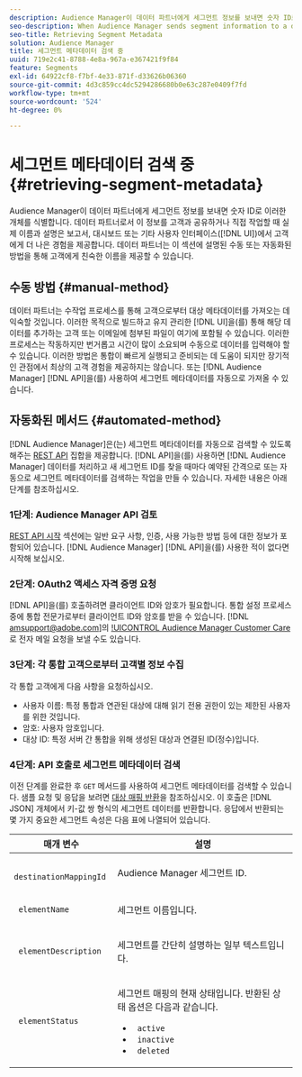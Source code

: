 ```yaml
---
description: Audience Manager이 데이터 파트너에게 세그먼트 정보를 보내면 숫자 ID로 이러한 개체를 식별합니다. 데이터 파트너로서, 이 정보를 고객과 공유(또는 직접 작업)하면 실제 이름과 설명이 보고서, 대시보드 또는 기타 UI(사용자 인터페이스)에서 고객에게 더 나은 경험을 제공합니다. 데이터 파트너는 이 섹션에 설명된 수동 또는 자동화된 방법을 통해 고객에게 친숙한 이름을 제공할 수 있습니다.
seo-description: When Audience Manager sends segment information to a data partner, it identifies these objects with numeric IDs. As a data partner, when you share this information with your customers (or work with it yourself), an actual name and description provide a better experience for customers in reports, dashboards, or other user interfaces (UI). Data partners can make these friendly names available to their customers with either the manual or automated methods described in this section.
seo-title: Retrieving Segment Metadata
solution: Audience Manager
title: 세그먼트 메타데이터 검색 중
uuid: 719e2c41-8788-4e8a-967a-e367421f9f84
feature: Segments
exl-id: 64922cf8-f7bf-4e33-871f-d33626b06360
source-git-commit: 4d3c859cc4dc5294286680b0e63c287e0409f7fd
workflow-type: tm+mt
source-wordcount: '524'
ht-degree: 0%

---
```


# 세그먼트 메타데이터 검색 중 {#retrieving-segment-metadata}

Audience Manager이 데이터 파트너에게 세그먼트 정보를 보내면 숫자 ID로 이러한 개체를 식별합니다. 데이터 파트너로서 이 정보를 고객과 공유하거나 직접 작업할 때 실제 이름과 설명은 보고서, 대시보드 또는 기타 사용자 인터페이스([!DNL UI])에서 고객에게 더 나은 경험을 제공합니다. 데이터 파트너는 이 섹션에 설명된 수동 또는 자동화된 방법을 통해 고객에게 친숙한 이름을 제공할 수 있습니다.

## 수동 방법 {#manual-method}

데이터 파트너는 수작업 프로세스를 통해 고객으로부터 대상 메타데이터를 가져오는 데 익숙할 것입니다. 이러한 목적으로 빌드하고 유지 관리한 [!DNL UI]을(를) 통해 해당 데이터를 추가하는 고객 또는 이메일에 첨부된 파일이 여기에 포함될 수 있습니다. 이러한 프로세스는 작동하지만 번거롭고 시간이 많이 소요되며 수동으로 데이터를 입력해야 할 수 있습니다. 이러한 방법은 통합이 빠르게 실행되고 준비되는 데 도움이 되지만 장기적인 관점에서 최상의 고객 경험을 제공하지는 않습니다. 또는 [!DNL Audience Manager] [!DNL API]을(를) 사용하여 세그먼트 메타데이터를 자동으로 가져올 수 있습니다.

## 자동화된 메서드 {#automated-method}

[!DNL Audience Manager]은(는) 세그먼트 메타데이터를 자동으로 검색할 수 있도록 해주는 [REST API](../../api/rest-api-main/rest-api-main.md) 집합을 제공합니다. [!DNL API]을(를) 사용하면 [!DNL Audience Manager] 데이터를 처리하고 새 세그먼트 ID를 찾을 때마다 예약된 간격으로 또는 자동으로 세그먼트 메타데이터를 검색하는 작업을 만들 수 있습니다. 자세한 내용은 아래 단계를 참조하십시오.

### 1단계: Audience Manager API 검토

[REST API 시작](../../api/rest-api-main/aam-api-getting-started.md) 섹션에는 일반 요구 사항, 인증, 사용 가능한 방법 등에 대한 정보가 포함되어 있습니다. [!DNL Audience Manager] [!DNL API]을(를) 사용한 적이 없다면 시작해 보십시오.

### 2단계: OAuth2 액세스 자격 증명 요청

[!DNL API]을(를) 호출하려면 클라이언트 ID와 암호가 필요합니다. 통합 설정 프로세스 중에 통합 전문가로부터 클라이언트 ID와 암호를 받을 수 있습니다. [!DNL amsupport@adobe.com]의 [!UICONTROL Audience Manager Customer Care](으)로 전자 메일 요청을 보낼 수도 있습니다.

### 3단계: 각 통합 고객으로부터 고객별 정보 수집

각 통합 고객에게 다음 사항을 요청하십시오.

* 사용자 이름: 특정 통합과 연관된 대상에 대해 읽기 전용 권한이 있는 제한된 사용자를 위한 것입니다.
* 암호: 사용자 암호입니다.
* 대상 ID: 특정 서버 간 통합을 위해 생성된 대상과 연결된 ID(정수)입니다.

### 4단계: API 호출로 세그먼트 메타데이터 검색

이전 단계를 완료한 후 `GET` 메서드를 사용하여 세그먼트 메타데이터를 검색할 수 있습니다. 샘플 요청 및 응답을 보려면 [대상 매핑 반환](../../api/rest-api-main/aam-api-destinations/aam-api-retrieve-destinations.md#return-dest-mappings)을 참조하십시오. 이 호출은 [!DNL JSON] 개체에서 키-값 쌍 형식의 세그먼트 데이터를 반환합니다. 응답에서 반환되는 몇 가지 중요한 세그먼트 속성은 다음 표에 나열되어 있습니다.

<table id="table_446384AE9A36408A9C570CB7DB72C3D6"> 
 <thead> 
  <tr> 
   <th colname="col1" class="entry"> 매개 변수 </th> 
   <th colname="col2" class="entry"> 설명 </th> 
  </tr> 
 </thead>
 <tbody> 
  <tr> 
   <td colname="col1"> <p> <code> destinationMappingId</code> </p> </td> 
   <td colname="col2"> <p><span class="keyword"> Audience Manager</span> 세그먼트 ID. </p> </td> 
  </tr> 
  <tr> 
   <td colname="col1"> <p> <code> elementName</code> </p> </td> 
   <td colname="col2"> <p>세그먼트 이름입니다. </p> </td> 
  </tr> 
  <tr> 
   <td colname="col1"> <p> <code> elementDescription</code> </p> </td> 
   <td colname="col2"> <p>세그먼트를 간단히 설명하는 일부 텍스트입니다. </p> </td> 
  </tr> 
  <tr> 
   <td colname="col1"> <p> <code> elementStatus</code> </p> </td> 
   <td colname="col2"> <p>세그먼트 매핑의 현재 상태입니다. 반환된 상태 옵션은 다음과 같습니다. </p> 
    <ul id="ul_BA3A1F5A773D4ECD9A1A3A1118BDDA8A"> 
     <li id="li_A12B858BD0AD4F35BCD50A4D113D86FF"> <code> active</code> </li> 
     <li id="li_98C04A861C2D4364B5FBD24498E8E9C5"> <code> inactive</code> </li> 
     <li id="li_1913A10948894FF3B507C0A3FE775CC1"> <code> deleted</code> </li> 
    </ul> </td> 
  </tr> 
 </tbody> 
</table>
